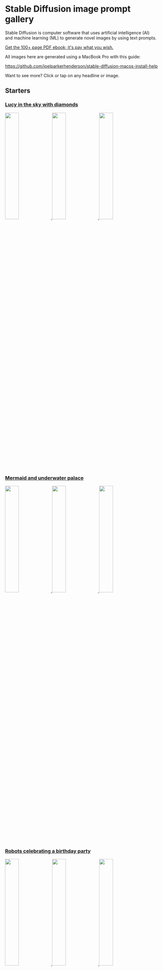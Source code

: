 # Stable Diffusion image prompt gallery

Stable Diffusion is computer software that uses artificial intelligence (AI)
and machine learning (ML) to generate novel images by using text prompts.

[Get the 100+ page PDF ebook; it's pay what you wish.](https://joelparkerhenderson.gumroad.com/stable-diffusion-image-prompt-gallery-book)

All images here are generated using a MacBook Pro with this guide:

https://github.com/joelparkerhenderson/stable-diffusion-macos-install-help

Want to see more? Click or tap on any headline or image.


## Starters


### [Lucy in the sky with diamonds](groups/lucy-in-the-sky-with-diamonds-the-beatles)

<a href="groups/lucy-in-the-sky-with-diamonds-the-beatles"><img loading="lazy" width="30%" src="groups/lucy-in-the-sky-with-diamonds-the-beatles/1.png">&nbsp;<img loading="lazy" width="30%" src="groups/lucy-in-the-sky-with-diamonds-the-beatles/2.png">&nbsp;<img loading="lazy" width="30%" src="groups/lucy-in-the-sky-with-diamonds-the-beatles/3.png"></a>


### [Mermaid and underwater palace](groups/mermaid-and-underwater-palace)

<a href="groups/mermaid-and-underwater-palace"><img loading="lazy" width="30%" src="groups/mermaid-and-underwater-palace/1.png">&nbsp;<img loading="lazy" width="30%" src="groups/mermaid-and-underwater-palace/2.png">&nbsp;<img loading="lazy" width="30%" src="groups/mermaid-and-underwater-palace/3.png"></a>


### [Robots celebrating a birthday party](groups/robots-celebrating-a-birthday-party)

<a href="groups/robots-celebrating-a-birthday-party"><img loading="lazy" width="30%" src="groups/robots-celebrating-a-birthday-party/1.png">&nbsp;<img loading="lazy" width="30%" src="groups/robots-celebrating-a-birthday-party/2.png">&nbsp;<img loading="lazy" width="30%" src="groups/robots-celebrating-a-birthday-party/3.png"></a>


### [Comic book superhero battling evil](groups/comic-book-superhero-battling-evil)

<a href="groups/comic-book-superhero-battling-evil"><img loading="lazy" width="30%" src="groups/comic-book-superhero-battling-evil/1.png">&nbsp;<img loading="lazy" width="30%" src="groups/comic-book-superhero-battling-evil/2.png">&nbsp;<img loading="lazy" width="30%" src="groups/comic-book-superhero-battling-evil/3.png"></a>


### [Redhead goddess with poodle in the style of Klimt](groups/redhead-goddess-with-poodle-in-the-style-of-klimt)

<a href="groups/redhead-goddess-with-poodle-in-the-style-of-klimt"><img loading="lazy" width="30%" src="groups/redhead-goddess-with-poodle-in-the-style-of-klimt/1.png">&nbsp;<img loading="lazy" width="30%" src="groups/redhead-goddess-with-poodle-in-the-style-of-klimt/2.png">&nbsp;<img loading="lazy" width="30%" src="groups/redhead-goddess-with-poodle-in-the-style-of-klimt/3.png"></a>


### [Flying dragon breathing fire](groups/flying-dragon-breathing-fire)

<a href="groups/flying-dragon-breathing-fire"><img loading="lazy" width="30%" src="groups/flying-dragon-breathing-fire/1.png">&nbsp;<img loading="lazy" width="30%" src="groups/flying-dragon-breathing-fire/2.png">&nbsp;<img loading="lazy" width="30%" src="groups/flying-dragon-breathing-fire/3.png"></a>


## Song mixing


### [Halo & Energy & Summer Renaissance (Beyoncé)](groups/halo-energy-summer-renaissance-beyonce)

<a href="groups/halo-energy-summer-renaissance-beyonce"><img loading="lazy" width="30%" src="groups/halo-energy-summer-renaissance-beyonce/1.png">&nbsp;<img loading="lazy" width="30%" src="groups/halo-energy-summer-renaissance-beyonce/2.png">&nbsp;<img loading="lazy" width="30%" src="groups/halo-energy-summer-renaissance-beyonce/3.png"></a>


### [Black Magic Woman & The Game Of Love (Santana)](groups/black-magic-woman-the-game-of-love-santana)

<a href="groups/black-magic-woman-the-game-of-love-santana"><img loading="lazy" width="30%" src="groups/black-magic-woman-the-game-of-love-santana/1.png">&nbsp;<img loading="lazy" width="30%" src="groups/black-magic-woman-the-game-of-love-santana/2.png">&nbsp;<img loading="lazy" width="30%" src="groups/black-magic-woman-the-game-of-love-santana/3.png"></a>


### [Amazing Grace & Day Dreaming (Aretha Franklin)](groups/amazing-grace-day-dreaming-aretha-franklin)

<a href="groups/amazing-grace-day-dreaming-aretha-franklin"><img loading="lazy" width="30%" src="groups/amazing-grace-day-dreaming-aretha-franklin/1.png">&nbsp;<img loading="lazy" width="30%" src="groups/amazing-grace-day-dreaming-aretha-franklin/2.png">&nbsp;<img loading="lazy" width="30%" src="groups/amazing-grace-day-dreaming-aretha-franklin/3.png"></a>


### [Mirrorball & Wonderland (Taylor Swift)](groups/mirrorball-wonderland-taylor-swift)

<a href="groups/mirrorball-wonderland-taylor-swift"><img loading="lazy" width="30%" src="groups/mirrorball-wonderland-taylor-swift/1.png">&nbsp;<img loading="lazy" width="30%" src="groups/mirrorball-wonderland-taylor-swift/2.png">&nbsp;<img loading="lazy" width="30%" src="groups/mirrorball-wonderland-taylor-swift/3.png"></a>


### [Yellow Submarine & Octopus's Garden (The Beatles)](groups/yellow-submarine-octopus-garden-the-beatles)

<a href="groups/yellow-submarine-octopus-garden-the-beatles"><img loading="lazy" width="30%" src="groups/yellow-submarine-octopus-garden-the-beatles/1.png">&nbsp;<img loading="lazy" width="30%" src="groups/yellow-submarine-octopus-garden-the-beatles/2.png">&nbsp;<img loading="lazy" width="30%" src="groups/yellow-submarine-octopus-garden-the-beatles/3.png"></a>


### [Just Dance & Perfect Illusion (Lady Gaga)](groups/just-dance-perfect-illusion-lady-gaga)

<a href="groups/just-dance-perfect-illusion-lady-gaga"><img loading="lazy" width="30%" src="groups/just-dance-perfect-illusion-lady-gaga/1.png">&nbsp;<img loading="lazy" width="30%" src="groups/just-dance-perfect-illusion-lady-gaga/2.png">&nbsp;<img loading="lazy" width="30%" src="groups/just-dance-perfect-illusion-lady-gaga/3.png"></a>


## Pretty flowers


### [Dragonfly with pretty flowers like paper collage](groups/dragonfly-with-pretty-flowers-like-paper-collage)

<a href="groups/dragonfly-with-pretty-flowers-like-paper-collage"><img loading="lazy" width="30%" src="groups/dragonfly-with-pretty-flowers-like-paper-collage/1.png">&nbsp;<img loading="lazy" width="30%" src="groups/dragonfly-with-pretty-flowers-like-paper-collage/2.png">&nbsp;<img loading="lazy" width="30%" src="groups/dragonfly-with-pretty-flowers-like-paper-collage/3.png"></a>


### [Hummingbird with pretty flowers like crayon drawing](groups/hummingbird-with-pretty-flowers-like-crayon-drawing)

<a href="groups/hummingbird-with-pretty-flowers-like-crayon-drawing"><img loading="lazy" width="30%" src="groups/hummingbird-with-pretty-flowers-like-crayon-drawing/1.png">&nbsp;<img loading="lazy" width="30%" src="groups/hummingbird-with-pretty-flowers-like-crayon-drawing/2.png">&nbsp;<img loading="lazy" width="30%" src="groups/hummingbird-with-pretty-flowers-like-crayon-drawing/3.png"></a>


### [Butterfly with pretty flowers like stained glass](groups/butterfly-with-pretty-flowers-like-stained-glass)

<a href="groups/butterfly-with-pretty-flowers-like-stained-glass"><img loading="lazy" width="30%" src="groups/butterfly-with-pretty-flowers-like-stained-glass/1.png">&nbsp;<img loading="lazy" width="30%" src="groups/butterfly-with-pretty-flowers-like-stained-glass/2.png">&nbsp;<img loading="lazy" width="30%" src="groups/butterfly-with-pretty-flowers-like-stained-glass/3.png"></a>


### [Honeybee with pretty flowers like oil painting](groups/honeybee-with-pretty-flowers-like-oil-painting)

<a href="groups/honeybee-with-pretty-flowers-like-oil-painting"><img loading="lazy" width="30%" src="groups/honeybee-with-pretty-flowers-like-oil-painting/1.png">&nbsp;<img loading="lazy" width="30%" src="groups/honeybee-with-pretty-flowers-like-oil-painting/2.png">&nbsp;<img loading="lazy" width="30%" src="groups/honeybee-with-pretty-flowers-like-oil-painting/3.png"></a>


### [Songbird with pretty flowers like tile mosaic](groups/songbird-with-pretty-flowers-like-tile-mosaic)

<a href="groups/songbird-with-pretty-flowers-like-tile-mosaic"><img loading="lazy" width="30%" src="groups/songbird-with-pretty-flowers-like-tile-mosaic/1.png">&nbsp;<img loading="lazy" width="30%" src="groups/songbird-with-pretty-flowers-like-tile-mosaic/2.png">&nbsp;<img loading="lazy" width="30%" src="groups/songbird-with-pretty-flowers-like-tile-mosaic/3.png"></a>


### [Parrot with pretty flowers like tile mosaic](groups/parrot-with-pretty-flowers-like-watercolor)

<a href="groups/parrot-with-pretty-flowers-like-watercolor"><img loading="lazy" width="30%" src="groups/parrot-with-pretty-flowers-like-watercolor/1.png">&nbsp;<img loading="lazy" width="30%" src="groups/parrot-with-pretty-flowers-like-watercolor/2.png">&nbsp;<img loading="lazy" width="30%" src="groups/parrot-with-pretty-flowers-like-watercolor/3.png"></a>


### [Ladybug with pretty flowers as cartoon](groups/ladybug-with-pretty-flowers-as-cartoon)

<a href="groups/ladybug-with-pretty-flowers-as-cartoon"><img loading="lazy" width="30%" src="groups/ladybug-with-pretty-flowers-as-cartoon/1.png">&nbsp;<img loading="lazy" width="30%" src="groups/ladybug-with-pretty-flowers-as-cartoon/2.png">&nbsp;<img loading="lazy" width="30%" src="groups/ladybug-with-pretty-flowers-as-cartoon/3.png"></a>


## People dancing


### [Electronica EDM festival with dancing people](groups/electronica-edm-festival-with-dancing-people)

<a href="groups/electronica-edm-festival-with-dancing-people"><img loading="lazy" width="30%" src="groups/electronica-edm-festival-with-dancing-people/1.png">&nbsp;<img loading="lazy" width="30%" src="groups/electronica-edm-festival-with-dancing-people/2.png">&nbsp;<img loading="lazy" width="30%" src="groups/electronica-edm-festival-with-dancing-people/3.png"></a>


### [Edwardian Ball with people dancing in costume](groups/edwardian-ball-with-people-dancing-in-costume)

<a href="groups/edwardian-ball-with-people-dancing-in-costume"><img loading="lazy" width="30%" src="groups/edwardian-ball-with-people-dancing-in-costume/1.png">&nbsp;<img loading="lazy" width="30%" src="groups/edwardian-ball-with-people-dancing-in-costume/2.png">&nbsp;<img loading="lazy" width="30%" src="groups/edwardian-ball-with-people-dancing-in-costume/3.png"></a>


## [Bollywood musical with dancing people singing songs](groups/bollywood-musical-with-dancing-people-singing-songs/montage-tile-3x3.png)

<a href="groups/bollywood-musical-with-dancing-people-singing-songs"><img loading="lazy" width="30%" src="groups/bollywood-musical-with-dancing-people-singing-songs/1.png">&nbsp;<img loading="lazy" width="30%" src="groups/bollywood-musical-with-dancing-people-singing-songs/2.png">&nbsp;<img loading="lazy" width="30%" src="groups/bollywood-musical-with-dancing-people-singing-songs/3.png"></a>


### [Burning Man art with dancing people at night](groups/burningman-art-with-dancing-people-at-night)

<a href="groups/burningman-art-with-dancing-people-at-night"><img loading="lazy" width="30%" src="groups/burningman-art-with-dancing-people-at-night/1.png">&nbsp;<img loading="lazy" width="30%" src="groups/burningman-art-with-dancing-people-at-night/2.png">&nbsp;<img loading="lazy" width="30%" src="groups/burningman-art-with-dancing-people-at-night/3.png"></a>


### [Holi festival of colors with dancing people in India](groups/holi-festival-of-colors-with-dancing-people-in-india)

<a href="groups/holi-festival-of-colors-with-dancing-people-in-india"><img loading="lazy" width="30%" src="groups/holi-festival-of-colors-with-dancing-people-in-india/1.png">&nbsp;<img loading="lazy" width="30%" src="groups/holi-festival-of-colors-with-dancing-people-in-india/2.png">&nbsp;<img loading="lazy" width="30%" src="groups/holi-festival-of-colors-with-dancing-people-in-india/3.png"></a>


### [Renaissance ball with dancing people doing a waltz](groups/renaissance-ball-with-dancing-people-doing-a-waltz)

<a href="groups/renaissance-ball-with-dancing-people-doing-a-waltz"><img loading="lazy" width="30%" src="groups/renaissance-ball-with-dancing-people-doing-a-waltz/1.png">&nbsp;<img loading="lazy" width="30%" src="groups/renaissance-ball-with-dancing-people-doing-a-waltz/2.png">&nbsp;<img loading="lazy" width="30%" src="groups/renaissance-ball-with-dancing-people-doing-a-waltz/3.png"></a>


## [Broadway musical with dancing people and singing](groups/broadway-musical-with-dancing-people-and-singing/montage-tile-3x3.png)

<a href="groups/broadway-musical-with-dancing-people-and-singing"><img loading="lazy" width="30%" src="groups/broadway-musical-with-dancing-people-and-singing/1.png">&nbsp;<img loading="lazy" width="30%" src="groups/broadway-musical-with-dancing-people-and-singing/2.png">&nbsp;<img loading="lazy" width="30%" src="groups/broadway-musical-with-dancing-people-and-singing/3.png"></a>


## Fantasy fiction


### [Unicorn galloping with rainbows](groups/unicorn-galloping-with-rainbows)

<a href="groups/unicorn-galloping-with-rainbows"><img loading="lazy" width="30%" src="groups/unicorn-galloping-with-rainbows/1.png">&nbsp;<img loading="lazy" width="30%" src="groups/unicorn-galloping-with-rainbows/2.png">&nbsp;<img loading="lazy" width="30%" src="groups/unicorn-galloping-with-rainbows/3.png"></a>


### [Lord of the Rings Rivendell fantasy forest](groups/lord-of-the-rings-rivendell-fantasy-forest)

<a href="groups/lord-of-the-rings-rivendell-fantasy-forest"><img loading="lazy" width="30%" src="groups/lord-of-the-rings-rivendell-fantasy-forest/1.png">&nbsp;<img loading="lazy" width="30%" src="groups/lord-of-the-rings-rivendell-fantasy-forest/2.png">&nbsp;<img loading="lazy" width="30%" src="groups/lord-of-the-rings-rivendell-fantasy-forest/3.png"></a>


### [Wizard with a magic wand casting a spell](groups/wizard-with-a-magic-wand-casting-a-spell)

<a href="groups/wizard-with-a-magic-wand-casting-a-spell"><img loading="lazy" width="30%" src="groups/wizard-with-a-magic-wand-casting-a-spell/1.png">&nbsp;<img loading="lazy" width="30%" src="groups/wizard-with-a-magic-wand-casting-a-spell/2.png">&nbsp;<img loading="lazy" width="30%" src="groups/wizard-with-a-magic-wand-casting-a-spell/3.png"></a>


### [Tarot card that can predict the future](groups/tarot-card-that-can-predict-the-future)

<a href="groups/tarot-card-that-can-predict-the-future"><img loading="lazy" width="30%" src="groups/tarot-card-that-can-predict-the-future/1.png">&nbsp;<img loading="lazy" width="30%" src="groups/tarot-card-that-can-predict-the-future/2.png">&nbsp;<img loading="lazy" width="30%" src="groups/tarot-card-that-can-predict-the-future/3.png"></a>


### [Pirate ship sails on ocean waves](groups/pirate-ship-sails-on-ocean-waves)

<a href="groups/pirate-ship-sails-on-ocean-waves"><img loading="lazy" width="30%" src="groups/pirate-ship-sails-on-ocean-waves/1.png">&nbsp;<img loading="lazy" width="30%" src="groups/pirate-ship-sails-on-ocean-waves/2.png">&nbsp;<img loading="lazy" width="30%" src="groups/pirate-ship-sails-on-ocean-waves/3.png"></a>


### [Legend of the Fountain of Youth](groups/legend-of-the-fountain-of-youth)

<a href="groups/legend-of-the-fountain-of-youth"><img loading="lazy" width="30%" src="groups/legend-of-the-fountain-of-youth/1.png">&nbsp;<img loading="lazy" width="30%" src="groups/legend-of-the-fountain-of-youth/2.png">&nbsp;<img loading="lazy" width="30%" src="groups/legend-of-the-fountain-of-youth/3.png"></a>


## Surrealist creatures


### [Surrealist sea creatures](groups/surrealist-sea-creatures)

<a href="groups/surrealist-sea-creatures"><img loading="lazy" width="30%" src="groups/surrealist-sea-creatures/1.png">&nbsp;<img loading="lazy" width="30%" src="groups/surrealist-sea-creatures/2.png">&nbsp;<img loading="lazy" width="30%" src="groups/surrealist-sea-creatures/3.png"></a>


### [Surrealist forest creatures](groups/surrealist-forest-creatures)

<a href="groups/surrealist-forest-creatures"><img loading="lazy" width="30%" src="groups/surrealist-forest-creatures/1.png">&nbsp;<img loading="lazy" width="30%" src="groups/surrealist-forest-creatures/2.png">&nbsp;<img loading="lazy" width="30%" src="groups/surrealist-forest-creatures/3.png"></a>


### [Surrealist sky creatures](groups/surrealist-sky-creatures)

<a href="groups/surrealist-sky-creatures"><img loading="lazy" width="30%" src="groups/surrealist-sky-creatures/1.png">&nbsp;<img loading="lazy" width="30%" src="groups/surrealist-sky-creatures/2.png">&nbsp;<img loading="lazy" width="30%" src="groups/surrealist-sky-creatures/3.png"></a>


### [Surrealist mountain creatures](groups/surrealist-mountain-creatures)

<a href="groups/surrealist-mountain-creatures"><img loading="lazy" width="30%" src="groups/surrealist-mountain-creatures/1.png">&nbsp;<img loading="lazy" width="30%" src="groups/surrealist-mountain-creatures/2.png">&nbsp;<img loading="lazy" width="30%" src="groups/surrealist-mountain-creatures/3.png"></a>


### [Surrealist desert creatures](groups/surrealist-desert-creatures)

<a href="groups/surrealist-desert-creatures"><img loading="lazy" width="30%" src="groups/surrealist-desert-creatures/1.png">&nbsp;<img loading="lazy" width="30%" src="groups/surrealist-desert-creatures/2.png">&nbsp;<img loading="lazy" width="30%" src="groups/surrealist-desert-creatures/3.png"></a>


### [Surrealist ice creatures](groups/surrealist-ice-creatures)

<a href="groups/surrealist-ice-creatures"><img loading="lazy" width="30%" src="groups/surrealist-ice-creatures/1.png">&nbsp;<img loading="lazy" width="30%" src="groups/surrealist-ice-creatures/2.png">&nbsp;<img loading="lazy" width="30%" src="groups/surrealist-ice-creatures/3.png"></a>


### [Surrealist space creatures](groups/surrealist-space-creatures)

<a href="groups/surrealist-space-creatures"><img loading="lazy" width="30%" src="groups/surrealist-space-creatures/1.png">&nbsp;<img loading="lazy" width="30%" src="groups/surrealist-space-creatures/2.png">&nbsp;<img loading="lazy" width="30%" src="groups/surrealist-space-creatures/3.png"></a>


## Animal in the style of an artist


### [Alexander Calder](groups/animal-in-the-style-of-alexander-calder)

<a href="groups/animal-in-the-style-of-alexander-calder"><img loading="lazy" width="30%" src="groups/animal-in-the-style-of-alexander-calder/1.png">&nbsp;<img loading="lazy" width="30%" src="groups/animal-in-the-style-of-alexander-calder/2.png">&nbsp;<img loading="lazy" width="30%" src="groups/animal-in-the-style-of-alexander-calder/3.png"></a>


### [Alma Thomas](groups/animal-in-the-style-of-alma-thomas)

<a href="groups/animal-in-the-style-of-alma-thomas"><img loading="lazy" width="30%" src="groups/animal-in-the-style-of-alma-thomas/1.png">&nbsp;<img loading="lazy" width="30%" src="groups/animal-in-the-style-of-alma-thomas/2.png">&nbsp;<img loading="lazy" width="30%" src="groups/animal-in-the-style-of-alma-thomas/3.png"></a>


### [Amrita Sher-Gil](groups/animal-in-the-style-of-amrita-sher-gil)

<a href="groups/animal-in-the-style-of-amrita-sher-gil"><img loading="lazy" width="30%" src="groups/animal-in-the-style-of-amrita-sher-gil/1.png">&nbsp;<img loading="lazy" width="30%" src="groups/animal-in-the-style-of-amrita-sher-gil/2.png">&nbsp;<img loading="lazy" width="30%" src="groups/animal-in-the-style-of-amrita-sher-gil/3.png"></a>


### [Artemisia Gentileschi](groups/animal-in-the-style-of-artemisia-gentileschi)

<a href="groups/animal-in-the-style-of-artemisia-gentileschi"><img loading="lazy" width="30%" src="groups/animal-in-the-style-of-artemisia-gentileschi/1.png">&nbsp;<img loading="lazy" width="30%" src="groups/animal-in-the-style-of-artemisia-gentileschi/2.png">&nbsp;<img loading="lazy" width="30%" src="groups/animal-in-the-style-of-artemisia-gentileschi/3.png"></a>


### [Berthe Morisot](groups/animal-in-the-style-of-berthe-morisot)

<a href="groups/animal-in-the-style-of-berthe-morisot"><img loading="lazy" width="30%" src="groups/animal-in-the-style-of-berthe-morisot/1.png">&nbsp;<img loading="lazy" width="30%" src="groups/animal-in-the-style-of-berthe-morisot/2.png">&nbsp;<img loading="lazy" width="30%" src="groups/animal-in-the-style-of-berthe-morisot/3.png"></a>


### [Catrin Welz-Stein](groups/animal-in-the-style-of-catrin-welz-stein)

<a href="groups/animal-in-the-style-of-catrin-welz-stein"><img loading="lazy" width="30%" src="groups/animal-in-the-style-of-catrin-welz-stein/1.png">&nbsp;<img loading="lazy" width="30%" src="groups/animal-in-the-style-of-catrin-welz-stein/2.png">&nbsp;<img loading="lazy" width="30%" src="groups/animal-in-the-style-of-catrin-welz-stein/3.png"></a>


### [Claude Monet](groups/animal-in-the-style-of-claude-monet)

<a href="groups/animal-in-the-style-of-claude-monet"><img loading="lazy" width="30%" src="groups/animal-in-the-style-of-claude-monet/1.png">&nbsp;<img loading="lazy" width="30%" src="groups/animal-in-the-style-of-claude-monet/2.png">&nbsp;<img loading="lazy" width="30%" src="groups/animal-in-the-style-of-claude-monet/3.png"></a>


### [Élisabeth Vigée Le Brun](groups/animal-in-the-style-of-elisabeth-vigee-le-brun)

<a href="groups/animal-in-the-style-of-elisabeth-vigee-le-brun"><img loading="lazy" width="30%" src="groups/animal-in-the-style-of-elisabeth-vigee-le-brun/1.png">&nbsp;<img loading="lazy" width="30%" src="groups/animal-in-the-style-of-elisabeth-vigee-le-brun/2.png">&nbsp;<img loading="lazy" width="30%" src="groups/animal-in-the-style-of-elisabeth-vigee-le-brun/3.png"></a>


### [Frida Kahlo](groups/animal-in-the-style-of-frida-kahlo)

<a href="groups/animal-in-the-style-of-frida-kahlo"><img loading="lazy" width="30%" src="groups/animal-in-the-style-of-frida-kahlo/1.png">&nbsp;<img loading="lazy" width="30%" src="groups/animal-in-the-style-of-frida-kahlo/2.png">&nbsp;<img loading="lazy" width="30%" src="groups/animal-in-the-style-of-frida-kahlo/3.png"></a>


### [Georgia O'Keeffe](groups/animal-in-the-style-of-georgia-okeeffe)

<a href="groups/animal-in-the-style-of-georgia-okeeffe"><img loading="lazy" width="30%" src="groups/animal-in-the-style-of-georgia-okeeffe/1.png">&nbsp;<img loading="lazy" width="30%" src="groups/animal-in-the-style-of-georgia-okeeffe/2.png">&nbsp;<img loading="lazy" width="30%" src="groups/animal-in-the-style-of-georgia-okeeffe/3.png"></a>


### [Gustav Klimt](groups/animal-in-the-style-of-gustav-klimt)

<a href="groups/animal-in-the-style-of-gustav-klimt"><img loading="lazy" width="30%" src="groups/animal-in-the-style-of-gustav-klimt/1.png">&nbsp;<img loading="lazy" width="30%" src="groups/animal-in-the-style-of-gustav-klimt/2.png">&nbsp;<img loading="lazy" width="30%" src="groups/animal-in-the-style-of-gustav-klimt/3.png"></a>


### [Helen Frankenthaler](groups/animal-in-the-style-of-helen-frankenthaler)

<a href="groups/animal-in-the-style-of-helen-frankenthaler"><img loading="lazy" width="30%" src="groups/animal-in-the-style-of-helen-frankenthaler/1.png">&nbsp;<img loading="lazy" width="30%" src="groups/animal-in-the-style-of-helen-frankenthaler/2.png">&nbsp;<img loading="lazy" width="30%" src="groups/animal-in-the-style-of-helen-frankenthaler/3.png"></a>


### [Henri Matisse](groups/animal-in-the-style-of-henri-matisse)

<a href="groups/animal-in-the-style-of-henri-matisse"><img loading="lazy" width="30%" src="groups/animal-in-the-style-of-henri-matisse/1.png">&nbsp;<img loading="lazy" width="30%" src="groups/animal-in-the-style-of-henri-matisse/2.png">&nbsp;<img loading="lazy" width="30%" src="groups/animal-in-the-style-of-henri-matisse/3.png"></a>


### [Henry Ossawa Tanner](groups/animal-in-the-style-of-henry-ossawa-tanner)

<a href="groups/animal-in-the-style-of-henry-ossawa-tanner"><img loading="lazy" width="30%" src="groups/animal-in-the-style-of-henry-ossawa-tanner/1.png">&nbsp;<img loading="lazy" width="30%" src="groups/animal-in-the-style-of-henry-ossawa-tanner/2.png">&nbsp;<img loading="lazy" width="30%" src="groups/animal-in-the-style-of-henry-ossawa-tanner/3.png"></a>


### [Hilma af Klint](groups/animal-in-the-style-of-hilma-af-klint)

<a href="groups/animal-in-the-style-of-hilma-af-klint"><img loading="lazy" width="30%" src="groups/animal-in-the-style-of-hilma-af-klint/1.png">&nbsp;<img loading="lazy" width="30%" src="groups/animal-in-the-style-of-hilma-af-klint/2.png">&nbsp;<img loading="lazy" width="30%" src="groups/animal-in-the-style-of-hilma-af-klint/3.png"></a>


### [Jean-Michel Basquiat](groups/animal-in-the-style-of-jean-michel-basquiat)

<a href="groups/animal-in-the-style-of-jean-michel-basquiat"><img loading="lazy" width="30%" src="groups/animal-in-the-style-of-jean-michel-basquiat/1.png">&nbsp;<img loading="lazy" width="30%" src="groups/animal-in-the-style-of-jean-michel-basquiat/2.png">&nbsp;<img loading="lazy" width="30%" src="groups/animal-in-the-style-of-jean-michel-basquiat/3.png"></a>


### [Jeff Koons](groups/animal-in-the-style-of-jeff-koons)

<a href="groups/animal-in-the-style-of-jeff-koons"><img loading="lazy" width="30%" src="groups/animal-in-the-style-of-jeff-koons/1.png">&nbsp;<img loading="lazy" width="30%" src="groups/animal-in-the-style-of-jeff-koons/2.png">&nbsp;<img loading="lazy" width="30%" src="groups/animal-in-the-style-of-jeff-koons/3.png"></a>


### [Johannes Vermeer](groups/animal-in-the-style-of-johannes-vermeer)

<a href="groups/animal-in-the-style-of-johannes-vermeer"><img loading="lazy" width="30%" src="groups/animal-in-the-style-of-johannes-vermeer/1.png">&nbsp;<img loading="lazy" width="30%" src="groups/animal-in-the-style-of-johannes-vermeer/2.png">&nbsp;<img loading="lazy" width="30%" src="groups/animal-in-the-style-of-johannes-vermeer/3.png"></a>


### [Josephine Wall](groups/animal-in-the-style-of-josephine-wall)

<a href="groups/animal-in-the-style-of-josephine-wall"><img loading="lazy" width="30%" src="groups/animal-in-the-style-of-josephine-wall/1.png">&nbsp;<img loading="lazy" width="30%" src="groups/animal-in-the-style-of-josephine-wall/2.png">&nbsp;<img loading="lazy" width="30%" src="groups/animal-in-the-style-of-josephine-wall/3.png"></a>


### [Kehinde Wiley](groups/animal-in-the-style-of-kehinde-wiley)

<a href="groups/animal-in-the-style-of-kehinde-wiley"><img loading="lazy" width="30%" src="groups/animal-in-the-style-of-kehinde-wiley/1.png">&nbsp;<img loading="lazy" width="30%" src="groups/animal-in-the-style-of-kehinde-wiley/2.png">&nbsp;<img loading="lazy" width="30%" src="groups/animal-in-the-style-of-kehinde-wiley/3.png"></a>


### [Leonardo da Vinci](groups/animal-in-the-style-of-leonardo-da-vinci)

<a href="groups/animal-in-the-style-of-leonardo-da-vinci"><img loading="lazy" width="30%" src="groups/animal-in-the-style-of-leonardo-da-vinci/1.png">&nbsp;<img loading="lazy" width="30%" src="groups/animal-in-the-style-of-leonardo-da-vinci/2.png">&nbsp;<img loading="lazy" width="30%" src="groups/animal-in-the-style-of-leonardo-da-vinci/3.png"></a>


### [Leonora Carrington](groups/animal-in-the-style-of-leonora-carrington)

<a href="groups/animal-in-the-style-of-leonora-carrington"><img loading="lazy" width="30%" src="groups/animal-in-the-style-of-leonora-carrington/1.png">&nbsp;<img loading="lazy" width="30%" src="groups/animal-in-the-style-of-leonora-carrington/2.png">&nbsp;<img loading="lazy" width="30%" src="groups/animal-in-the-style-of-leonora-carrington/3.png"></a>


### [Louise Bourgeois](groups/animal-in-the-style-of-louise-bourgeois)

<a href="groups/animal-in-the-style-of-louise-bourgeois"><img loading="lazy" width="30%" src="groups/animal-in-the-style-of-louise-bourgeois/1.png">&nbsp;<img loading="lazy" width="30%" src="groups/animal-in-the-style-of-louise-bourgeois/2.png">&nbsp;<img loading="lazy" width="30%" src="groups/animal-in-the-style-of-louise-bourgeois/3.png"></a>


### [Mary Cassat](groups/animal-in-the-style-of-mary-cassat)

<a href="groups/animal-in-the-style-of-mary-cassat"><img loading="lazy" width="30%" src="groups/animal-in-the-style-of-mary-cassat/1.png">&nbsp;<img loading="lazy" width="30%" src="groups/animal-in-the-style-of-mary-cassat/2.png">&nbsp;<img loading="lazy" width="30%" src="groups/animal-in-the-style-of-mary-cassat/3.png"></a>


### [Norman Rockwell](groups/animal-in-the-style-of-norman-rockwell)

<a href="groups/animal-in-the-style-of-norman-rockwell"><img loading="lazy" width="30%" src="groups/animal-in-the-style-of-norman-rockwell/1.png">&nbsp;<img loading="lazy" width="30%" src="groups/animal-in-the-style-of-norman-rockwell/2.png">&nbsp;<img loading="lazy" width="30%" src="groups/animal-in-the-style-of-norman-rockwell/3.png"></a>


### [Pablo Picasso](groups/animal-in-the-style-of-pablo-picasso)

<a href="groups/animal-in-the-style-of-pablo-picasso"><img loading="lazy" width="30%" src="groups/animal-in-the-style-of-pablo-picasso/1.png">&nbsp;<img loading="lazy" width="30%" src="groups/animal-in-the-style-of-pablo-picasso/2.png">&nbsp;<img loading="lazy" width="30%" src="groups/animal-in-the-style-of-pablo-picasso/3.png"></a>


### [Pan Yuliang](groups/animal-in-the-style-of-pan-yuliang)

<a href="groups/animal-in-the-style-of-pan-yuliang"><img loading="lazy" width="30%" src="groups/animal-in-the-style-of-pan-yuliang/1.png">&nbsp;<img loading="lazy" width="30%" src="groups/animal-in-the-style-of-pan-yuliang/2.png">&nbsp;<img loading="lazy" width="30%" src="groups/animal-in-the-style-of-pan-yuliang/3.png"></a>


### [Roy Lichtenstein](groups/animal-in-the-style-of-roy-lichtenstein)

<a href="groups/animal-in-the-style-of-roy-lichtenstein"><img loading="lazy" width="30%" src="groups/animal-in-the-style-of-roy-lichtenstein/1.png">&nbsp;<img loading="lazy" width="30%" src="groups/animal-in-the-style-of-roy-lichtenstein/2.png">&nbsp;<img loading="lazy" width="30%" src="groups/animal-in-the-style-of-roy-lichtenstein/3.png"></a>


### [Salvador Dali](groups/animal-in-the-style-of-salvador-dali)

<a href="groups/animal-in-the-style-of-salvador-dali"><img loading="lazy" width="30%" src="groups/animal-in-the-style-of-salvador-dali/1.png">&nbsp;<img loading="lazy" width="30%" src="groups/animal-in-the-style-of-salvador-dali/2.png">&nbsp;<img loading="lazy" width="30%" src="groups/animal-in-the-style-of-salvador-dali/3.png"></a>


### [Tamara de Lempicka](groups/animal-in-the-style-of-tamara-de-lempicka)

<a href="groups/animal-in-the-style-of-tamara-de-lempicka"><img loading="lazy" width="30%" src="groups/animal-in-the-style-of-tamara-de-lempicka/1.png">&nbsp;<img loading="lazy" width="30%" src="groups/animal-in-the-style-of-tamara-de-lempicka/2.png">&nbsp;<img loading="lazy" width="30%" src="groups/animal-in-the-style-of-tamara-de-lempicka/3.png"></a>


### [Thomas Kincade](groups/animal-in-the-style-of-thomas-kinkade)

<a href="groups/animal-in-the-style-of-thomas-kinkade"><img loading="lazy" width="30%" src="groups/animal-in-the-style-of-thomas-kinkade/1.png">&nbsp;<img loading="lazy" width="30%" src="groups/animal-in-the-style-of-thomas-kinkade/2.png">&nbsp;<img loading="lazy" width="30%" src="groups/animal-in-the-style-of-thomas-kinkade/3.png"></a>


### [Vincent Van Gogh](groups/animal-in-the-style-of-vincent-van-gogh)

<a href="groups/animal-in-the-style-of-vincent-van-gogh"><img loading="lazy" width="30%" src="groups/animal-in-the-style-of-vincent-van-gogh/1.png">&nbsp;<img loading="lazy" width="30%" src="groups/animal-in-the-style-of-vincent-van-gogh/2.png">&nbsp;<img loading="lazy" width="30%" src="groups/animal-in-the-style-of-vincent-van-gogh/3.png"></a>


## Outer space


### [Space exploration with rocket ship and alien](groups/space-exploration-with-rocket-ship-and-alien)

<a href="groups/space-exploration-with-rocket-ship-and-alien"><img loading="lazy" width="30%" src="groups/space-exploration-with-rocket-ship-and-alien/1.png">&nbsp;<img loading="lazy" width="30%" src="groups/space-exploration-with-rocket-ship-and-alien/2.png">&nbsp;<img loading="lazy" width="30%" src="groups/space-exploration-with-rocket-ship-and-alien/3.png"></a>


### [Planets with moons and suns](groups/planet-with-moons-and-suns)

<a href="groups/planet-with-moons-and-suns"><img loading="lazy" width="30%" src="groups/planet-with-moons-and-suns/1.png">&nbsp;<img loading="lazy" width="30%" src="groups/planet-with-moons-and-suns/2.png">&nbsp;<img loading="lazy" width="30%" src="groups/planet-with-moons-and-suns/3.png"></a>


### [Interstellar space station interior](groups/interstellar-space-station-interior)

<a href="groups/interstellar-space-station-interior"><img loading="lazy" width="30%" src="groups/interstellar-space-station-interior/1.png">&nbsp;<img loading="lazy" width="30%" src="groups/interstellar-space-station-interior/2.png">&nbsp;<img loading="lazy" width="30%" src="groups/interstellar-space-station-interior/3.png"></a>


### [UFO alien arrival](groups/ufo-alien-arrival)

<a href="groups/ufo-alien-arrival"><img loading="lazy" width="30%" src="groups/ufo-alien-arrival/1.png">&nbsp;<img loading="lazy" width="30%" src="groups/ufo-alien-arrival/2.png">&nbsp;<img loading="lazy" width="30%" src="groups/ufo-alien-arrival/3.png"></a>


### [Spaceship flying through asteroids](groups/spaceship-flying-through-asteroids)

<a href="groups/spaceship-flying-through-asteroids"><img loading="lazy" width="30%" src="groups/spaceship-flying-through-asteroids/1.png">&nbsp;<img loading="lazy" width="30%" src="groups/spaceship-flying-through-asteroids/2.png">&nbsp;<img loading="lazy" width="30%" src="groups/spaceship-flying-through-asteroids/3.png"></a>


## Mythology illustration


### [Aboriginal mythology illustration](groups/aboriginal-mythology-illustration)

<a href="groups/aboriginal-mythology-illustration"><img loading="lazy" width="30%" src="groups/aboriginal-mythology-illustration/1.png">&nbsp;<img loading="lazy" width="30%" src="groups/aboriginal-mythology-illustration/2.png">&nbsp;<img loading="lazy" width="30%" src="groups/aboriginal-mythology-illustration/3.png"></a>


### [Arabian mythology illustration](groups/arabian-mythology-illustration)

<a href="groups/arabian-mythology-illustration"><img loading="lazy" width="30%" src="groups/arabian-mythology-illustration/1.png">&nbsp;<img loading="lazy" width="30%" src="groups/arabian-mythology-illustration/2.png">&nbsp;<img loading="lazy" width="30%" src="groups/arabian-mythology-illustration/3.png"></a>


### [Arthurian mythology illustration](groups/arthurian-mythology-illustration)

<a href="groups/arthurian-mythology-illustration"><img loading="lazy" width="30%" src="groups/arthurian-mythology-illustration/1.png">&nbsp;<img loading="lazy" width="30%" src="groups/arthurian-mythology-illustration/2.png">&nbsp;<img loading="lazy" width="30%" src="groups/arthurian-mythology-illustration/3.png"></a>


### [Aztec mythology illustration](groups/aztec-mythology-illustration)

<a href="groups/aztec-mythology-illustration"><img loading="lazy" width="30%" src="groups/aztec-mythology-illustration/1.png">&nbsp;<img loading="lazy" width="30%" src="groups/aztec-mythology-illustration/2.png">&nbsp;<img loading="lazy" width="30%" src="groups/aztec-mythology-illustration/3.png"></a>


### [Bantu mythology illustration](groups/bantu-mythology-illustration)

<a href="groups/bantu-mythology-illustration"><img loading="lazy" width="30%" src="groups/bantu-mythology-illustration/1.png">&nbsp;<img loading="lazy" width="30%" src="groups/bantu-mythology-illustration/2.png">&nbsp;<img loading="lazy" width="30%" src="groups/bantu-mythology-illustration/3.png"></a>


### [Buddhist mythology illustration](groups/buddhist-mythology-illustration)

<a href="groups/buddhist-mythology-illustration"><img loading="lazy" width="30%" src="groups/buddhist-mythology-illustration/1.png">&nbsp;<img loading="lazy" width="30%" src="groups/buddhist-mythology-illustration/2.png">&nbsp;<img loading="lazy" width="30%" src="groups/buddhist-mythology-illustration/3.png"></a>


### [Celtic mythology illustration](groups/celtic-mythology-illustration)

<a href="groups/celtic-mythology-illustration"><img loading="lazy" width="30%" src="groups/celtic-mythology-illustration/1.png">&nbsp;<img loading="lazy" width="30%" src="groups/celtic-mythology-illustration/2.png">&nbsp;<img loading="lazy" width="30%" src="groups/celtic-mythology-illustration/3.png"></a>


### [Chinese mythology illustration](groups/chinese-mythology-illustration)

<a href="groups/chinese-mythology-illustration"><img loading="lazy" width="30%" src="groups/chinese-mythology-illustration/1.png">&nbsp;<img loading="lazy" width="30%" src="groups/chinese-mythology-illustration/2.png">&nbsp;<img loading="lazy" width="30%" src="groups/chinese-mythology-illustration/3.png"></a>


### [Christian mythology illustration](groups/christian-mythology-illustration)

<a href="groups/christian-mythology-illustration"><img loading="lazy" width="30%" src="groups/christian-mythology-illustration/1.png">&nbsp;<img loading="lazy" width="30%" src="groups/christian-mythology-illustration/2.png">&nbsp;<img loading="lazy" width="30%" src="groups/christian-mythology-illustration/3.png"></a>


### [Egyptian mythology illustration](groups/egyptian-mythology-illustration)

<a href="groups/egyptian-mythology-illustration"><img loading="lazy" width="30%" src="groups/egyptian-mythology-illustration/1.png">&nbsp;<img loading="lazy" width="30%" src="groups/egyptian-mythology-illustration/2.png">&nbsp;<img loading="lazy" width="30%" src="groups/egyptian-mythology-illustration/3.png"></a>


### [Greek mythology illustration](groups/greek-mythology-illustration)

<a href="groups/greek-mythology-illustration"><img loading="lazy" width="30%" src="groups/greek-mythology-illustration/1.png">&nbsp;<img loading="lazy" width="30%" src="groups/greek-mythology-illustration/2.png">&nbsp;<img loading="lazy" width="30%" src="groups/greek-mythology-illustration/3.png"></a>


### [Hindu mythology illustration](groups/hindu-mythology-illustration)

<a href="groups/hindu-mythology-illustration"><img loading="lazy" width="30%" src="groups/hindu-mythology-illustration/1.png">&nbsp;<img loading="lazy" width="30%" src="groups/hindu-mythology-illustration/2.png">&nbsp;<img loading="lazy" width="30%" src="groups/hindu-mythology-illustration/3.png"></a>


### [Inuit mythology illustration](groups/inuit-mythology-illustration)

<a href="groups/inuit-mythology-illustration"><img loading="lazy" width="30%" src="groups/inuit-mythology-illustration/1.png">&nbsp;<img loading="lazy" width="30%" src="groups/inuit-mythology-illustration/2.png">&nbsp;<img loading="lazy" width="30%" src="groups/inuit-mythology-illustration/3.png"></a>


### [Japanese mythology illustration](groups/japanese-mythology-illustration)

<a href="groups/japanese-mythology-illustration"><img loading="lazy" width="30%" src="groups/japanese-mythology-illustration/1.png">&nbsp;<img loading="lazy" width="30%" src="groups/japanese-mythology-illustration/2.png">&nbsp;<img loading="lazy" width="30%" src="groups/japanese-mythology-illustration/3.png"></a>


### [Maya mythology illustration](groups/maya-mythology-illustration)

<a href="groups/maya-mythology-illustration"><img loading="lazy" width="30%" src="groups/maya-mythology-illustration/1.png">&nbsp;<img loading="lazy" width="30%" src="groups/maya-mythology-illustration/2.png">&nbsp;<img loading="lazy" width="30%" src="groups/maya-mythology-illustration/3.png"></a>


### [Mesoamerican mythology illustration](groups/mesoamerican-mythology-illustration)

<a href="groups/mesoamerican-mythology-illustration"><img loading="lazy" width="30%" src="groups/mesoamerican-mythology-illustration/1.png">&nbsp;<img loading="lazy" width="30%" src="groups/mesoamerican-mythology-illustration/2.png">&nbsp;<img loading="lazy" width="30%" src="groups/mesoamerican-mythology-illustration/3.png"></a>


### [Native American mythology illustration](groups/native-american-mythology-illustration)

<a href="groups/native-american-mythology-illustration"><img loading="lazy" width="30%" src="groups/native-american-mythology-illustration/1.png">&nbsp;<img loading="lazy" width="30%" src="groups/native-american-mythology-illustration/2.png">&nbsp;<img loading="lazy" width="30%" src="groups/native-american-mythology-illustration/3.png"></a>


### [Norse mythology illustration](groups/norse-mythology-illustration)

<a href="groups/norse-mythology-illustration"><img loading="lazy" width="30%" src="groups/norse-mythology-illustration/1.png">&nbsp;<img loading="lazy" width="30%" src="groups/norse-mythology-illustration/2.png">&nbsp;<img loading="lazy" width="30%" src="groups/norse-mythology-illustration/3.png"></a>


### [Swedish mythology illustration](groups/swedish-mythology-illustration)

<a href="groups/swedish-mythology-illustration"><img loading="lazy" width="30%" src="groups/swedish-mythology-illustration/1.png">&nbsp;<img loading="lazy" width="30%" src="groups/swedish-mythology-illustration/2.png">&nbsp;<img loading="lazy" width="30%" src="groups/swedish-mythology-illustration/3.png"></a>


### [Tibetan mythology illustration](groups/tibetan-mythology-illustration)

<a href="groups/tibetan-mythology-illustration"><img loading="lazy" width="30%" src="groups/tibetan-mythology-illustration/1.png">&nbsp;<img loading="lazy" width="30%" src="groups/tibetan-mythology-illustration/2.png">&nbsp;<img loading="lazy" width="30%" src="groups/tibetan-mythology-illustration/3.png"></a>


### [Vedic mythology illustration](groups/vedic-mythology-illustration)

<a href="groups/vedic-mythology-illustration"><img loading="lazy" width="30%" src="groups/vedic-mythology-illustration/1.png">&nbsp;<img loading="lazy" width="30%" src="groups/vedic-mythology-illustration/2.png">&nbsp;<img loading="lazy" width="30%" src="groups/vedic-mythology-illustration/3.png"></a>


### [Vodun mythology illustration](groups/vodun-mythology-illustration)

<a href="groups/vodun-mythology-illustration"><img loading="lazy" width="30%" src="groups/vodun-mythology-illustration/1.png">&nbsp;<img loading="lazy" width="30%" src="groups/vodun-mythology-illustration/2.png">&nbsp;<img loading="lazy" width="30%" src="groups/vodun-mythology-illustration/3.png"></a>


## Elemental creatures


### [Earth elemental creatures](groups/earth-elemental-creatures)

<a href="groups/earth-elemental-creatures"><img loading="lazy" width="30%" src="groups/earth-elemental-creatures/1.png">&nbsp;<img loading="lazy" width="30%" src="groups/earth-elemental-creatures/2.png">&nbsp;<img loading="lazy" width="30%" src="groups/earth-elemental-creatures/3.png"></a>


### [Air elemental creatures](groups/air-elemental-creatures)

<a href="groups/air-elemental-creatures"><img loading="lazy" width="30%" src="groups/air-elemental-creatures/1.png">&nbsp;<img loading="lazy" width="30%" src="groups/air-elemental-creatures/2.png">&nbsp;<img loading="lazy" width="30%" src="groups/air-elemental-creatures/3.png"></a>


### [Fire elemental creatures](groups/fire-elemental-creatures)

<a href="groups/fire-elemental-creatures"><img loading="lazy" width="30%" src="groups/fire-elemental-creatures/1.png">&nbsp;<img loading="lazy" width="30%" src="groups/fire-elemental-creatures/2.png">&nbsp;<img loading="lazy" width="30%" src="groups/fire-elemental-creatures/3.png"></a>


### [Water elemental creatures](groups/water-elemental-creatures)

<a href="groups/water-elemental-creatures"><img loading="lazy" width="30%" src="groups/water-elemental-creatures/1.png">&nbsp;<img loading="lazy" width="30%" src="groups/water-elemental-creatures/2.png">&nbsp;<img loading="lazy" width="30%" src="groups/water-elemental-creatures/3.png"></a>


### [Metal elemental creatures](groups/metal-elemental-creatures)

<a href="groups/metal-elemental-creatures"><img loading="lazy" width="30%" src="groups/metal-elemental-creatures/1.png">&nbsp;<img loading="lazy" width="30%" src="groups/metal-elemental-creatures/2.png">&nbsp;<img loading="lazy" width="30%" src="groups/metal-elemental-creatures/3.png"></a>


### [Lightning elemental creatures](groups/lightning-elemental-creatures)

<a href="groups/lightning-elemental-creatures"><img loading="lazy" width="30%" src="groups/lightning-elemental-creatures/1.png">&nbsp;<img loading="lazy" width="30%" src="groups/lightning-elemental-creatures/2.png">&nbsp;<img loading="lazy" width="30%" src="groups/lightning-elemental-creatures/3.png"></a>


## Animal environments


### [Wild west horses riding into the sunset](groups/wild-west-horses-riding-into-the-sunset)

<a href="groups/wild-west-horses-riding-into-the-sunset"><img loading="lazy" width="30%" src="groups/wild-west-horses-riding-into-the-sunset/1.png">&nbsp;<img loading="lazy" width="30%" src="groups/wild-west-horses-riding-into-the-sunset/2.png">&nbsp;<img loading="lazy" loading="lazy" width="30%" src="groups/wild-west-horses-riding-into-the-sunset/3.png"></a>


### [Fish swimming in an underwater coral reef](groups/fish-swimming-in-an-underwater-coral-reef)

<a href="groups/fish-swimming-in-an-underwater-coral-reef"><img loading="lazy" width="30%" src="groups/fish-swimming-in-an-underwater-coral-reef/1.png">&nbsp;<img loading="lazy" width="30%" src="groups/fish-swimming-in-an-underwater-coral-reef/2.png">&nbsp;<img loading="lazy" width="30%" src="groups/fish-swimming-in-an-underwater-coral-reef/3.png"></a>


### [Dinosaurs roaming the earth during the Jurassic era](groups/dinosaurs-roaming-the-earth-during-the-jurassic-era)

<a href="groups/dinosaurs-roaming-the-earth-during-the-jurassic-era"><img loading="lazy" width="30%" src="groups/dinosaurs-roaming-the-earth-during-the-jurassic-era/1.png">&nbsp;<img loading="lazy" width="30%" src="groups/dinosaurs-roaming-the-earth-during-the-jurassic-era/2.png">&nbsp;<img loading="lazy" width="30%" src="groups/dinosaurs-roaming-the-earth-during-the-jurassic-era/3.png"></a>


### [Animal in the style of crochet](groups/animal-in-the-style-of-crochet)

<a href="groups/animal-in-the-style-of-crochet"><img loading="lazy" width="30%" src="groups/animal-in-the-style-of-crochet/1.png">&nbsp;<img loading="lazy" width="30%" src="groups/animal-in-the-style-of-crochet/2.png">&nbsp;<img loading="lazy" width="30%" src="groups/animal-in-the-style-of-crochet/3.png"></a>


### [Microscopic view of a bug with iridescence](groups/microscopic-view-of-a-bug-with-iridescence)

<a href="groups/microscopic-view-of-a-bug-with-iridescence"><img loading="lazy" width="30%" src="groups/microscopic-view-of-a-bug-with-iridescence/1.png">&nbsp;<img loading="lazy" width="30%" src="groups/microscopic-view-of-a-bug-with-iridescence/2.png">&nbsp;<img loading="lazy" width="30%" src="groups/microscopic-view-of-a-bug-with-iridescence/3.png"></a>


### [Sea serpent underwater](groups/sea-serpent-underwater)

<a href="groups/sea-serpent-underwater"><img loading="lazy" width="30%" src="groups/sea-serpent-underwater/1.png">&nbsp;<img loading="lazy" width="30%" src="groups/sea-serpent-underwater/2.png">&nbsp;<img loading="lazy" width="30%" src="groups/sea-serpent-underwater/3.png"></a>



## Living places


### [Medieval castle with town faire](groups/medieval-castle-with-town-faire)

<a href="groups/medieval-castle-with-town-faire"><img loading="lazy" width="30%" src="groups/medieval-castle-with-town-faire/1.png">&nbsp;<img loading="lazy" width="30%" src="groups/medieval-castle-with-town-faire/2.png">&nbsp;<img loading="lazy" width="30%" src="groups/medieval-castle-with-town-faire/3.png"></a>


### [Hobbit village in The Shire](groups/hobbit-village-in-the-shire)

<a href="groups/hobbit-village-in-the-shire"><img loading="lazy" width="30%" src="groups/hobbit-village-in-the-shire/1.png">&nbsp;<img loading="lazy" width="30%" src="groups/hobbit-village-in-the-shire/2.png">&nbsp;<img loading="lazy" width="30%" src="groups/hobbit-village-in-the-shire/3.png"></a>


### [Seaside town painted like a watercolor](groups/seaside-town-painted-like-a-watercolor)

<a href="groups/seaside-town-painted-like-a-watercolor"><img loading="lazy" width="30%" src="groups/seaside-town-painted-like-a-watercolor/1.png">&nbsp;<img loading="lazy" width="30%" src="groups/seaside-town-painted-like-a-watercolor/2.png">&nbsp;<img loading="lazy" width="30%" src="groups/seaside-town-painted-like-a-watercolor/3.png"></a>


### [Cabin in the woods by a stream with a mountain](groups/cabin-in-the-woods-by-a-stream-with-a-mountain)

<a href="groups/cabin-in-the-woods-by-a-stream-with-a-mountain"><img loading="lazy" width="30%" src="groups/cabin-in-the-woods-by-a-stream-with-a-mountain/1.png">&nbsp;<img loading="lazy" width="30%" src="groups/cabin-in-the-woods-by-a-stream-with-a-mountain/2.png">&nbsp;<img loading="lazy" width="30%" src="groups/cabin-in-the-woods-by-a-stream-with-a-mountain/3.png"></a>


### [Modernist design home architecture with a pool](groups/modernist-design-home-architecture-with-a-pool)

<a href="groups/modernist-design-home-architecture-with-a-pool"><img loading="lazy" width="30%" src="groups/modernist-design-home-architecture-with-a-pool/1.png">&nbsp;<img loading="lazy" width="30%" src="groups/modernist-design-home-architecture-with-a-pool/2.png">&nbsp;<img loading="lazy" width="30%" src="groups/modernist-design-home-architecture-with-a-pool/3.png"></a>


### [Painted tipis for Indigenous Native Americans](groups/painted-tipis-for-indigenous-native-americans)

<a href="groups/painted-tipis-for-indigenous-native-americans"><img loading="lazy" width="30%" src="groups/painted-tipis-for-indigenous-native-americans/1.png">&nbsp;<img loading="lazy" width="30%" src="groups/painted-tipis-for-indigenous-native-americans/2.png">&nbsp;<img loading="lazy" width="30%" src="groups/painted-tipis-for-indigenous-native-americans/3.png"></a>


### [Classic apartment building on a busy street](groups/classic-apartment-building-on-a-busy-street)

<a href="groups/classic-apartment-building-on-a-busy-street"><img loading="lazy" width="30%" src="groups/classic-apartment-building-on-a-busy-street/1.png">&nbsp;<img loading="lazy" width="30%" src="groups/classic-apartment-building-on-a-busy-street/2.png">&nbsp;<img loading="lazy" width="30%" src="groups/classic-apartment-building-on-a-busy-street/3.png"></a>


## Delicious food


### [Delicious breakfast with vegan food](groups/delicious-breakfast-with-vegan-food)

<a href="groups/delicious-breakfast-with-vegan-food"><img loading="lazy" width="30%" src="groups/delicious-breakfast-with-vegan-food/1.png">&nbsp;<img loading="lazy" width="30%" src="groups/delicious-breakfast-with-vegan-food/2.png">&nbsp;<img loading="lazy" width="30%" src="groups/delicious-breakfast-with-vegan-food/3.png"></a>


### [Delicious lunch with healthy food](groups/delicious-lunch-with-healthy-food)

<a href="groups/delicious-lunch-with-healthy-food"><img loading="lazy" width="30%" src="groups/delicious-lunch-with-healthy-food/1.png">&nbsp;<img loading="lazy" width="30%" src="groups/delicious-lunch-with-healthy-food/2.png">&nbsp;<img loading="lazy" width="30%" src="groups/delicious-lunch-with-healthy-food/3.png"></a>


### [Delicious picnic with outdoorsy food](groups/delicious-picnic-with-outdoorsy-food)

<a href="groups/delicious-picnic-with-outdoorsy-food"><img loading="lazy" width="30%" src="groups/delicious-picnic-with-outdoorsy-food/1.png">&nbsp;<img loading="lazy" width="30%" src="groups/delicious-picnic-with-outdoorsy-food/2.png">&nbsp;<img loading="lazy" width="30%" src="groups/delicious-picnic-with-outdoorsy-food/3.png"></a>


### [Delicious dessert with tempting food](groups/delicious-dessert-with-tempting-food)

<a href="groups/delicious-dessert-with-tempting-food"><img loading="lazy" width="30%" src="groups/delicious-dessert-with-tempting-food/1.png">&nbsp;<img loading="lazy" width="30%" src="groups/delicious-dessert-with-tempting-food/2.png">&nbsp;<img loading="lazy" width="30%" src="groups/delicious-dessert-with-tempting-food/3.png"></a>


### [Delicious wine with candlelight food](groups/delicious-wine-with-candlelight-food)

<a href="groups/delicious-wine-with-candlelight-food"><img loading="lazy" width="30%" src="groups/delicious-wine-with-candlelight-food/1.png">&nbsp;<img loading="lazy" width="30%" src="groups/delicious-wine-with-candlelight-food/2.png">&nbsp;<img loading="lazy" width="30%" src="groups/delicious-wine-with-candlelight-food/3.png"></a>


## Miscellaneous



### [Big top circus with ringmaster and performers](groups/big-top-circus-with-ringmaster-and-performers)

<a href="groups/big-top-circus-with-ringmaster-and-performers"><img loading="lazy" width="30%" src="groups/big-top-circus-with-ringmaster-and-performers/1.png">&nbsp;<img loading="lazy" width="30%" src="groups/big-top-circus-with-ringmaster-and-performers/2.png">&nbsp;<img loading="lazy" width="30%" src="groups/big-top-circus-with-ringmaster-and-performers/3.png"></a>


### [Person with flower headpiece and elegant jewels](groups/person-with-flower-headpiece-and-elegant-jewels)

<a href="groups/person-with-flower-headpiece-and-elegant-jewels"><img loading="lazy" width="30%" src="groups/person-with-flower-headpiece-and-elegant-jewels/1.png">&nbsp;<img loading="lazy" width="30%" src="groups/person-with-flower-headpiece-and-elegant-jewels/2.png">&nbsp;<img loading="lazy" width="30%" src="groups/person-with-flower-headpiece-and-elegant-jewels/3.png"></a>


### [Close up of a person with a big smile](groups/close-up-of-a-person-with-a-big-smile)

<a href="groups/close-up-of-a-person-with-a-big-smile"><img loading="lazy" width="30%" src="groups/close-up-of-a-person-with-a-big-smile/1.png">&nbsp;<img loading="lazy" width="30%" src="groups/close-up-of-a-person-with-a-big-smile/2.png">&nbsp;<img loading="lazy" width="30%" src="groups/close-up-of-a-person-with-a-big-smile/3.png"></a>


### [Hot air balloon race over a town](groups/hot-air-balloon-race-over-a-town)

<a href="groups/hot-air-balloon-race-over-a-town"><img loading="lazy" width="30%" src="groups/hot-air-balloon-race-over-a-town/1.png">&nbsp;<img loading="lazy" width="30%" src="groups/hot-air-balloon-race-over-a-town/2.png">&nbsp;<img loading="lazy" width="30%" src="groups/hot-air-balloon-race-over-a-town/3.png"></a>


### [Abstract expressionism as fine art sculpture](groups/abstract-expressionism-as-fine-art-sculpture)

<a href="groups/abstract-expressionism-as-fine-art-sculpture"><img loading="lazy" width="30%" src="groups/abstract-expressionism-as-fine-art-sculpture/1.png">&nbsp;<img loading="lazy" width="30%" src="groups/abstract-expressionism-as-fine-art-sculpture/2.png">&nbsp;<img loading="lazy" width="30%" src="groups/abstract-expressionism-as-fine-art-sculpture/3.png"></a>


### [Ballet with dancing people in fancy opera house](groups/ballet-with-dancing-people-in-fancy-opera-house)

<a href="groups/ballet-with-dancing-people-in-fancy-opera-house"><img loading="lazy" width="30%" src="groups/ballet-with-dancing-people-in-fancy-opera-house/1.png">&nbsp;<img loading="lazy" width="30%" src="groups/ballet-with-dancing-people-in-fancy-opera-house/2.png">&nbsp;<img loading="lazy" width="30%" src="groups/ballet-with-dancing-people-in-fancy-opera-house/3.png"></a>


### [Monster truck rally big wheels](groups/monster-truck-rally-big-wheels)

<a href="groups/monster-truck-rally-big-wheels"><img loading="lazy" width="30%" src="groups/monster-truck-rally-big-wheels/1.png">&nbsp;<img loading="lazy" width="30%" src="groups/monster-truck-rally-big-wheels/2.png">&nbsp;<img loading="lazy" width="30%" src="groups/monster-truck-rally-big-wheels/3.png"></a>


### [Programmers writing software on laptops](groups/programmers-writing-software-on-laptops)

<a href="groups/programmers-writing-software-on-laptops"><img loading="lazy" width="30%" src="groups/programmers-writing-software-on-laptops/1.png">&nbsp;<img loading="lazy" width="30%" src="groups/programmers-writing-software-on-laptops/2.png">&nbsp;<img loading="lazy" width="30%" src="groups/
programmers-writing-software-on-laptops/3.png"></a>


### [Dreaming of feeling the emotion of joy](groups/dreaming-of-feeling-the-emotion-of-joy)

<a href="groups/dreaming-of-feeling-the-emotion-of-joy"><img loading="lazy" width="30%" src="groups/dreaming-of-feeling-the-emotion-of-joy/1.png">&nbsp;<img loading="lazy" width="30%" src="groups/dreaming-of-feeling-the-emotion-of-joy/2.png">&nbsp;<img loading="lazy" width="30%" src="groups/dreaming-of-feeling-the-emotion-of-joy/3.png"></a>


## Conclusion

Thanks for visiting this Stable Diffusion image prompt gallery.

All the images are generated on a MacBook Pro using this guide:

https://github.com/joelparkerhenderson/stable-diffusion-macos-install-help

Want to suggest ideas for images? Email joel@joelparkerhenderson.com.
